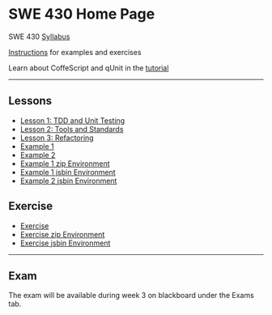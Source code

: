 SWE 430 Home Page
========================================================================


SWE 430 [Syllabus](syllabus.html)

[Instructions](instructions.html)
for examples and exercises

Learn about CoffeScript and qUnit in the [tutorial](tutorial.html)

- - - - - - - - - - - - - - - - - - - - - - - - - - - - - - - - - - - -


Lessons
---------------------

- [Lesson 1:  TDD and Unit Testing](lesson1.html)
- [Lesson 2: Tools and Standards](lesson2.html)
- [Lesson 3: Refactoring](lesson3.html)
- [Example 1](example1.html)
- [Example 2](example2.html)
- [Example 1 zip Environment](example1/example1.zip)
- [Example 1 jsbin Environment][jsbin example 1]
- [Example 2 jsbin Environment][jsbin example 2]


Exercise
---------------------

- [Exercise](exercise.html)
- [Exercise zip Environment](exercise.zip)
- [Exercise jsbin Environment][jsbin exercise]


- - - - - - - - - - - - - - - - - - - - - - - - - - - - - - - - - - - -



Exam
---------------------

The exam will be available during week 3 on blackboard under 
the Exams tab.

[jsbin example 1]: http://jsbin.com/swe430_example1/latest/edit?javascript,live
[jsbin example 2]: http://jsbin.com/swe430_example2/latest/edit?javascript,live
[jsbin exercise]: http://jsbin.com/swe430_exercise1/latest/edit?javascript,live
